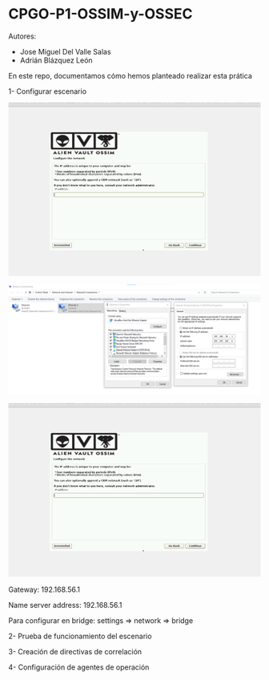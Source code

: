 # CPGO-P1-OSSIM-y-OSSEC

Autores:

- Jose Miguel Del Valle Salas
- Adrián Blázquez León

En este repo, documentamos cómo hemos planteado realizar esta prática

1- Configurar escenario

![Pregunta la ip de la subred](https://github.com/ablazleon/CPGO-P1-OSSIM-y-OSSEC/blob/main/Screenshot%202021-03-15%20122106.png)

![Ver la ip de la red](https://raw.githubusercontent.com/ablazleon/CPGO-P1-OSSIM-y-OSSEC/main/Screenshot%202021-03-15%20124310.png)

![Submask](https://raw.githubusercontent.com/ablazleon/CPGO-P1-OSSIM-y-OSSEC/main/Screenshot%202021-03-15%20122106.png)

Gateway: 192.168.56.1

Name server address: 192.168.56.1

Para configurar en bridge: settings => network => bridge

2- Prueba de funcionamiento del escenario

3- Creación de directivas de correlación

4- Configuración de agentes de operación



